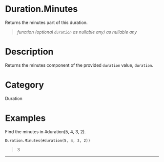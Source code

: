 ﻿# Duration.Minutes
Returns the minutes part of this duration.
> _function (optional <code>duration</code> as nullable any) as nullable any_
# Description 
Returns the minutes component of the provided <code>duration</code> value, <code>duration</code>.

# Category 
Duration
# Examples 
Find the minutes in #duration(5, 4, 3, 2).
```
Duration.Minutes(#duration(5, 4, 3, 2))
```
> 3
***

